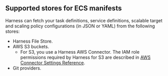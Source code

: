 ## Supported stores for ECS manifests

Harness can fetch your task definitions, service definitions, scalable target and scaling policy configurations (in JSON or YAML) from the following stores:

- Harness File Store.
- AWS S3 buckets.
  - For S3, you use a Harness AWS Connector. The IAM role permissions required by Harness for S3 are described in [AWS Connector Settings Reference](../../../platform/connectors/../7_Connectors/ref-cloud-providers/aws-connector-settings-reference.md#aws-s3).
- Git providers.
